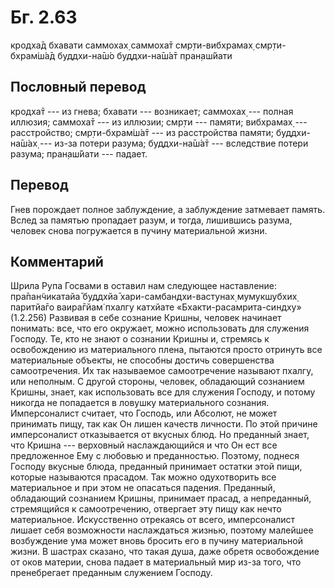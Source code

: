 # Бг. 2.63

кродха̄д бхавати саммохах̣ саммоха̄т смр̣ти-вибхрамах̣ смр̣ти-бхрам̇ш́а̄д
буддхи-на̄ш́о буддхи-на̄ш́а̄т пран̣аш́йати

## Пословный перевод

кродха̄т --- из гнева; бхавати --- возникает; саммохах̣ --- полная
иллюзия; саммоха̄т --- из иллюзии; смр̣ти --- памяти; вибхрамах̣ ---
расстройство; смр̣ти-бхрам̇ш́а̄т --- из расстройства памяти; буддхи-на̄ш́ах̣
--- из-за потери разума; буддхи-на̄ш́а̄т --- вследствие потери разума;
пран̣аш́йати --- падает.

## Перевод

Гнев порождает полное заблуждение, а заблуждение затмевает память. Вслед
за памятью пропадает разум, и тогда, лишившись разума, человек снова
погружается в пучину материальной жизни.

## Комментарий

Шрила Рупа Госвами в оставил нам следующее наставление: пра̄пан̃чикатайа̄
буддхйа̄ хари-самбандхи-вастунах̣ мумукшубхих̣ паритйа̄го ваира̄гйам̇ пхалгу
катхйате «Бхакти-расамрита-синдху» (1.2.256) Развивая в себе сознание
Кришны, человек начинает понимать: все, что его окружает, можно
использовать для служения Господу. Те, кто не знают о сознании Кришны и,
стремясь к освобождению из материального плена, пытаются просто отринуть
все материальные объекты, не способны достичь совершенства
самоотречения. Их так называемое самоотречение называют пхалгу, или
неполным. С другой стороны, человек, обладающий сознанием Кришны, знает,
как использовать все для служения Господу, и потому никогда не
попадается в ловушку материального сознания. Имперсоналист считает, что
Господь, или Абсолют, не может принимать пищу, так как Он лишен качеств
личности. По этой причине имперсоналист отказывается от вкусных блюд. Но
преданный знает, что Кришна --- верховный наслаждающийся и что Он ест
все предложенное Ему с любовью и преданностью. Поэтому, поднеся Господу
вкусные блюда, преданный принимает остатки этой пищи, которые называются
прасадом. Так можно одухотворить все материальное и при этом не
опасаться падения. Преданный, обладающий сознанием Кришны, принимает
прасад, а непреданный, стремящийся к самоотречению, отвергает эту пищу
как нечто материальное. Искусственно отрекаясь от всего, имперсоналист
лишает себя возможности наслаждаться жизнью, поэтому малейшее
возбуждение ума может вновь бросить его в пучину материальной жизни. В
шастрах сказано, что такая душа, даже обретя освобождение от оков
материи, снова падает в материальный мир из-за того, что пренебрегает
преданным служением Господу.
